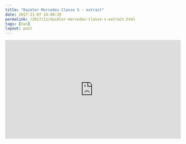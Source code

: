 ```yaml
---
title: "Daimler Mercedes Classe S - extrait"
date: 2017-11-07 14:48:28
permalink: /2017/11/daimler-mercedes-classe-s-extrait.html
tags: [nan]
layout: post
---
```


<iframe width="560" height="315" src="https://www.youtube.com/embed/vKDDvBdj5hQ" frameborder="0" allowfullscreen></iframe>
